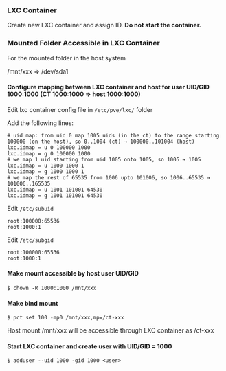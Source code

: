 ### LXC Container

Create new LXC container and assign ID. **Do not start the container.**

### Mounted Folder Accessible in LXC Container

For the mounted folder in the host system 

/mnt/xxx => /dev/sda1

#### Configure mapping between LXC container and host for user UID/GID 1000:1000 (CT 1000:1000 => host 1000:1000) 
Edit lxc container config file in `/etc/pve/lxc/` folder

Add the following lines:

```
# uid map: from uid 0 map 1005 uids (in the ct) to the range starting 100000 (on the host), so 0..1004 (ct) → 100000..101004 (host)
lxc.idmap = u 0 100000 1000
lxc.idmap = g 0 100000 1000
# we map 1 uid starting from uid 1005 onto 1005, so 1005 → 1005
lxc.idmap = u 1000 1000 1
lxc.idmap = g 1000 1000 1
# we map the rest of 65535 from 1006 upto 101006, so 1006..65535 → 101006..165535
lxc.idmap = u 1001 101001 64530
lxc.idmap = g 1001 101001 64530
```

Edit `/etc/subuid`

```
root:100000:65536
root:1000:1
```

Edit `/etc/subgid`

```
root:100000:65536
root:1000:1
```

#### Make mount accessible by host user UID/GID

```
$ chown -R 1000:1000 /mnt/xxx
```

#### Make bind mount 

```
$ pct set 100 -mp0 /mnt/xxx,mp=/ct-xxx
```

Host mount /mnt/xxx will be accessible through LXC container as /ct-xxx

#### Start LXC container and create user with UID/GID = 1000

```
$ adduser --uid 1000 -gid 1000 <user>
```

